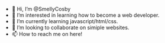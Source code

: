 - 👋 Hi, I’m @SmellyCosby
- 👀 I’m interested in learning how to become a web developer.
- 🌱 I’m currently learning javascript/html/css.
- 💞️ I’m looking to collaborate on simiple websites.
- 📫 How to reach me on here!

<!---
SmellyCosby/SmellyCosby is a ✨ special ✨ repository because its `README.md` (this file) appears on your GitHub profile.
You can click the Preview link to take a look at your changes.
--->
